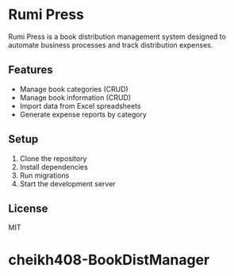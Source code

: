 # Rumi Press

Rumi Press is a book distribution management system designed to automate business processes and track distribution expenses.

## Features

- Manage book categories (CRUD)
- Manage book information (CRUD)
- Import data from Excel spreadsheets
- Generate expense reports by category

## Setup

1. Clone the repository
2. Install dependencies
3. Run migrations
4. Start the development server

## License

MIT
# cheikh408-BookDistManager

